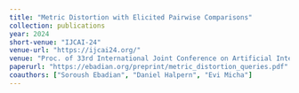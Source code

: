 ```yaml
---
title: "Metric Distortion with Elicited Pairwise Comparisons"
collection: publications
year: 2024
short-venue: "IJCAI-24"
venue-url: "https://ijcai24.org/"
venue: "Proc. of 33rd International Joint Conference on Artificial Intelligence, pp. 2791–2798, 2024."
paperurl: "https://ebadian.org/preprint/metric_distortion_queries.pdf"
coauthors: ["Soroush Ebadian", "Daniel Halpern", "Evi Micha"]
---
```

